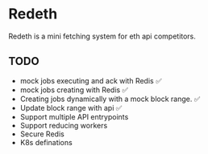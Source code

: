 # Redeth

Redeth is a mini fetching system for eth api competitors.

## TODO

- mock jobs executing and ack with Redis ✅
- mock jobs creating with Redis ✅
- Creating jobs dynamically with a mock block range. ✅
- Update block range with api ✅
- Support multiple API entrypoints
- Support reducing workers
- Secure Redis
- K8s definations
